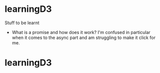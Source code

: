# learningD3

Stuff to be learnt

- What is a promise and how does it work? I'm confused in particular when it comes to the async part and am struggling to make it click for me.
# learningD3
